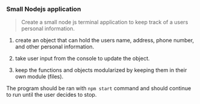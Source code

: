 ### Small Nodejs application
> Create a small node js terminal application to keep track of a users personal information.

1. create an object that can hold the users name, address, phone number, and other personal information.

2. take user input from the console to update the object.

3. keep the functions and objects modularized by keeping them in their own module (files).

The program should be ran with `npm start` command and should continue to run until the user decides to stop.

